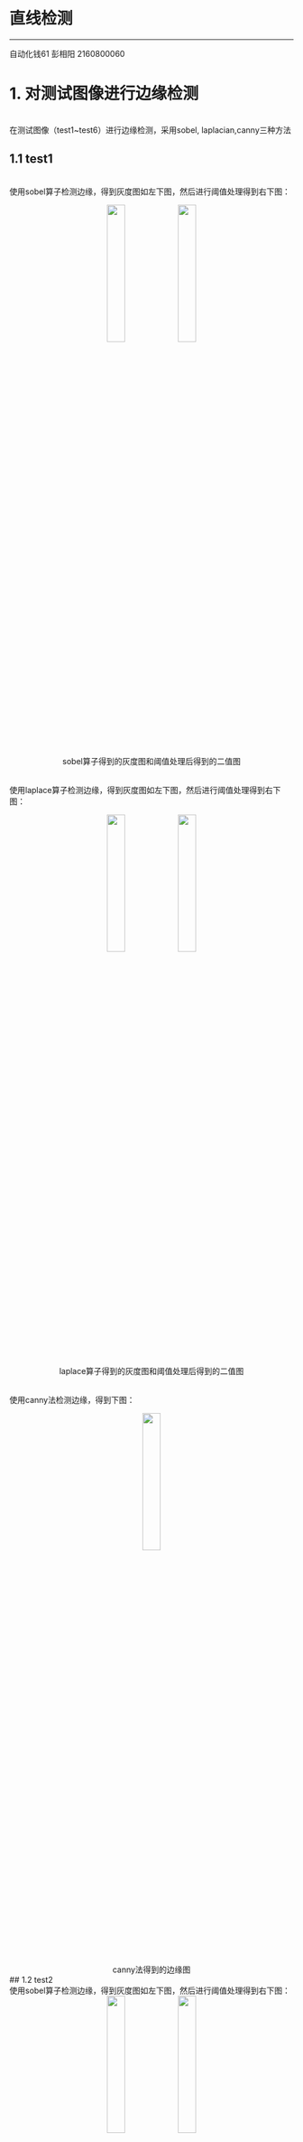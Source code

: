# 直线检测
---
   自动化钱61 彭相阳 2160800060
# 1. 对测试图像进行边缘检测
<br>  在测试图像（test1~test6）进行边缘检测，采用sobel, laplacian,canny三种方法</br>
## 1.1 test1
<br>  使用sobel算子检测边缘，得到灰度图如左下图，然后进行阈值处理得到右下图：</br>

<div align="center">
  <img src="pictures/1/1_sobel.bmp?raw=True" width="25%" height="25%"/><img src="pictures/1/1_thr_sobel_30.bmp?raw=True" width="25%" height="25%"/>
</div>
<div align="center"> sobel算子得到的灰度图和阈值处理后得到的二值图</div>

<br>  使用laplace算子检测边缘，得到灰度图如左下图，然后进行阈值处理得到右下图：</br>

<div align="center">
  <img src="pictures/1/1_lap.bmp?raw=True" width="25%" height="25%"/><img src="pictures/1/1_thr_lap_10.bmp?raw=True" width="25%" height="25%"/>
</div>
<div align="center"> laplace算子得到的灰度图和阈值处理后得到的二值图</div>

<br>  使用canny法检测边缘，得到下图：</br>

<div align="center">
  <img src="pictures/1/1_canny_30.bmp?raw=True" width="25%" height="25%"/>
</div>
<div align="center"> canny法得到的边缘图</div>
## 1.2 test2
<br>  使用sobel算子检测边缘，得到灰度图如左下图，然后进行阈值处理得到右下图：</br>

<div align="center">
  <img src="pictures/2/2_sobel.bmp?raw=True" width="25%" height="25%"/><img src="pictures/2/2_thr_sobel_30.bmp?raw=True" width="25%" height="25%"/>
</div>
<div align="center"> sobel算子得到的灰度图和阈值处理后得到的二值图</div>

<br>  使用laplace算子检测边缘，得到灰度图如左下图，然后进行阈值处理得到右下图：</br>

<div align="center">
  <img src="pictures/2/2_lap.bmp?raw=True" width="25%" height="25%"/><img src="pictures/2/2_thr_lap_10.bmp?raw=True" width="25%" height="25%"/>
</div>
<div align="center"> laplace算子得到的灰度图和阈值处理后得到的二值图</div>

<br>  使用canny法检测边缘，得到下图：</br>

<div align="center">
  <img src="pictures/2/2_canny_30.bmp?raw=True" width="25%" height="25%"/>
</div>
<div align="center"> canny法得到的边缘图</div>
## 1.3 test3
<br>  使用sobel算子检测边缘，得到灰度图如左下图，然后进行阈值处理得到右下图：</br>

<div align="center">
  <img src="pictures/3/3_sobel.bmp?raw=True" width="25%" height="25%"/><img src="pictures/3/3_thr_sobel_30.bmp?raw=True" width="25%" height="25%"/>
</div>
<div align="center"> sobel算子得到的灰度图和阈值处理后得到的二值图</div>

<br>  使用laplace算子检测边缘，得到灰度图如左下图，然后进行阈值处理得到右下图：</br>

<div align="center">
  <img src="pictures/3/3_lap.bmp?raw=True" width="25%" height="25%"/><img src="pictures/3/3_thr_lap_10.bmp?raw=True" width="25%" height="25%"/>
</div>
<div align="center"> laplace算子得到的灰度图和阈值处理后得到的二值图</div>

<br>  使用canny法检测边缘，得到下图：</br>

<div align="center">
  <img src="pictures/3/3_canny_30.bmp?raw=True" width="25%" height="25%"/>
</div>
<div align="center"> canny法得到的边缘图</div>
## 1.4 test4
<br>  使用sobel算子检测边缘，得到灰度图如左下图，然后进行阈值处理得到右下图：</br>

<div align="center">
  <img src="pictures/4/4_sobel.bmp?raw=True" width="25%" height="25%"/><img src="pictures/4/4_thr_sobel_30.bmp?raw=True" width="25%" height="25%"/>
</div>
<div align="center"> sobel算子得到的灰度图和阈值处理后得到的二值图</div>

<br>  使用laplace算子检测边缘，得到灰度图如左下图，然后进行阈值处理得到右下图：</br>

<div align="center">
  <img src="pictures/4/4_lap.bmp?raw=True" width="25%" height="25%"/><img src="pictures/4/4_thr_lap_5.bmp?raw=True" width="25%" height="25%"/>
</div>
<div align="center"> laplace算子得到的灰度图和阈值处理后得到的二值图</div>

<br>  使用canny法检测边缘，得到下图：</br>

<div align="center">
  <img src="pictures/4/4_canny_30.bmp?raw=True" width="25%" height="25%"/>
</div>
<div align="center"> canny法得到的边缘图</div>

## 1.5 test5
<br>  使用sobel算子检测边缘，得到灰度图如左下图，然后进行阈值处理得到右下图：</br>

<div align="center">
  <img src="pictures/5/5_sobel.bmp?raw=True" width="25%" height="25%"/><img src="pictures/5/5_thr_sobel_30.bmp?raw=True" width="25%" height="25%"/>
</div>
<div align="center"> sobel算子得到的灰度图和阈值处理后得到的二值图</div>

<br>  使用laplace算子检测边缘，得到灰度图如左下图，然后进行阈值处理得到右下图：</br>

<div align="center">
  <img src="pictures/5/5_lap.bmp?raw=True" width="25%" height="25%"/><img src="pictures/5/5_thr_lap_10.bmp?raw=True" width="25%" height="25%"/>
</div>
<div align="center"> laplace算子得到的灰度图和阈值处理后得到的二值图</div>

<br>  使用canny法检测边缘，得到下图：</br>

<div align="center">
  <img src="pictures/5/5_canny_30.bmp?raw=True" width="25%" height="25%"/>
</div>
<div align="center"> canny法得到的边缘图</div>
## 1.6 test6
<br>  使用sobel算子检测边缘，得到灰度图如左下图，然后进行阈值处理得到右下图：</br>

<div align="center">
  <img src="pictures/6/6_sobel.bmp?raw=True" width="25%" height="25%"/><img src="pictures/6/6_thr_sobel_30.bmp?raw=True" width="25%" height="25%"/>
</div>
<div align="center"> sobel算子得到的灰度图和阈值处理后得到的二值图</div>

<br>  使用laplace算子检测边缘，得到灰度图如左下图，然后进行阈值处理得到右下图：</br>

<div align="center">
  <img src="pictures/6/6_lap.bmp?raw=True" width="25%" height="25%"/><img src="pictures/6/6_thr_lap_10.bmp?raw=True" width="25%" height="25%"/>
</div>
<div align="center"> laplace算子得到的灰度图和阈值处理后得到的二值图</div>

<br>  使用canny法检测边缘，得到下图：</br>

<div align="center">
  <img src="pictures/6/6_canny_30.bmp?raw=True" width="25%" height="25%"/>
</div>
<div align="center"> canny法得到的边缘图</div>
# 2. Hough变换检测直线
<br>  利用Hough变换进行全局处理，检测直线</br>
## 1.1 test1（Threshold=100）
<br>  经sobel得到的边缘图经过Hough变换后得到下图：</br>

<div align="center">
  <img src="pictures/1/1_Hsobel_100.bmp?raw=True" width="25%" height="25%"/>
</div>
<div align="center"> 经Hough变换检测出的直线在图中用灰色线标出</div>
<br>  经laplace得到的边缘图经过Hough变换后得到下图：</br>

<div align="center">
  <img src="pictures/1/1_Hlap_100.bmp?raw=True" width="25%" height="25%"/>
</div>
<div align="center"> 经Hough变换检测出的直线在图中用灰色线标出</div>

<br>  经canny得到的边缘图经过Hough变换后得到下图：</br>

<div align="center">
  <img src="pictures/1/1_Hcanny_100.bmp?raw=True" width="25%" height="25%"/>
</div>
<div align="center"> 经Hough变换检测出的直线在图中用灰色线标出</div>
## 1.2 test2（Threshold=100）
<br>  经sobel得到的边缘图经过Hough变换后得到下图：</br>

<div align="center">
  <img src="pictures/2/2_Hsobel_100.bmp?raw=True" width="25%" height="25%"/>
</div>
<div align="center"> 经Hough变换检测出的直线在图中用灰色线标出</div>
<br>  经laplace得到的边缘图经过Hough变换后得到下图：</br>

<div align="center">
  <img src="pictures/2/2_Hlap_100.bmp?raw=True" width="25%" height="25%"/>
</div>
<div align="center"> 经Hough变换检测出的直线在图中用灰色线标出</div>

<br>  经canny得到的边缘图经过Hough变换后得到下图：</br>

<div align="center">
  <img src="pictures/2/2_Hcanny_100.bmp?raw=True" width="25%" height="25%"/>
</div>
<div align="center"> 经Hough变换检测出的直线在图中用灰色线标出</div>
## 1.3 test3（Threshold=100）
<br>  经sobel得到的边缘图经过Hough变换后得到下图：</br>

<div align="center">
  <img src="pictures/3/3_Hsobel_100.bmp?raw=True" width="25%" height="25%"/>
</div>
<div align="center"> 经Hough变换检测出的直线在图中用灰色线标出</div>
<br>  经laplace得到的边缘图经过Hough变换后得到下图：</br>

<div align="center">
  <img src="pictures/3/3_Hlap_100.bmp?raw=True" width="25%" height="25%"/>
</div>
<div align="center"> 经Hough变换检测出的直线在图中用灰色线标出</div>

<br>  经canny得到的边缘图经过Hough变换后得到下图：</br>

<div align="center">
  <img src="pictures/3/3_Hcanny_100.bmp?raw=True" width="25%" height="25%"/>
</div>
<div align="center"> 经Hough变换检测出的直线在图中用灰色线标出</div>
## 1.4 test4（Threshold=100）
<br>  经sobel得到的边缘图经过Hough变换后得到下图：</br>

<div align="center">
  <img src="pictures/4/4_Hsobel_100.bmp?raw=True" width="25%" height="25%"/>
</div>
<div align="center"> 经Hough变换检测出的直线在图中用灰色线标出</div>
<br>  经laplace得到的边缘图经过Hough变换后得到下图：</br>

<div align="center">
  <img src="pictures/4/4_Hlap_100.bmp?raw=True" width="25%" height="25%"/>
</div>
<div align="center"> 经Hough变换检测出的直线在图中用灰色线标出</div>

<br>  经canny得到的边缘图经过Hough变换后得到下图：</br>

<div align="center">
  <img src="pictures/4/4_Hcanny_100.bmp?raw=True" width="25%" height="25%"/>
</div>
<div align="center"> 经Hough变换检测出的直线在图中用灰色线标出</div>
## 1.5 test5（Threshold=300）
<br>  经sobel得到的边缘图经过Hough变换后得到下图：</br>

<div align="center">
  <img src="pictures/5/5_Hsobel_300.bmp?raw=True" width="25%" height="25%"/>
</div>
<div align="center"> 经Hough变换检测出的直线在图中用灰色线标出</div>
<br>  经laplace得到的边缘图经过Hough变换后得到下图：</br>

<div align="center">
  <img src="pictures/5/5_Hlap_300.bmp?raw=True" width="25%" height="25%"/>
</div>
<div align="center"> 经Hough变换检测出的直线在图中用灰色线标出</div>

<br>  经canny得到的边缘图经过Hough变换后得到下图：</br>

<div align="center">
  <img src="pictures/5/5_Hcanny_300.bmp?raw=True" width="25%" height="25%"/>
</div>
<div align="center"> 经Hough变换检测出的直线在图中用灰色线标出</div>
## 1.6 test6（Threshold=300）
<br>  经sobel得到的边缘图经过Hough变换后得到下图：</br>

<div align="center">
  <img src="pictures/6/6_Hsobel_300.bmp?raw=True" width="25%" height="25%"/>
</div>
<div align="center"> 经Hough变换检测出的直线在图中用灰色线标出</div>
<br>  经laplace得到的边缘图经过Hough变换后得到下图：</br>

<div align="center">
  <img src="pictures/6/6_Hlap_300.bmp?raw=True" width="25%" height="25%"/>
</div>
<div align="center"> 经Hough变换检测出的直线在图中用灰色线标出</div>

<br>  经canny得到的边缘图经过Hough变换后得到下图：</br>

<div align="center">
  <img src="pictures/6/6_Hcanny_300.bmp?raw=True" width="25%" height="25%"/>
</div>
<div align="center"> 经Hough变换检测出的直线在图中用灰色线标出</div>
# 3. 比较
## 3.1 不同边缘检测算法的影响
<br>  以test3(Threshold=100)为例：</br>

<div align="center">
  <img src="pictures/3/3_Hsobel_100.bmp?raw=True" width="25%" height="25%"/><img src="pictures/3/3_Hlap_100.bmp?raw=True" width="25%" height="25%"/><img src="pictures/3/3_Hcanny_100.bmp?raw=True" width="25%" height="25%"/>
</div>
<div align="center">  从左到右依次为基于sobel, laplace, canny边缘检测算法 得到的最终图</div>
<br>可以看出检测出的直线的条数从左到右依次减少，其原因是sobel算子得到的边缘较粗，canny法得到的边缘较细，laplace法得到的边缘处于两者之间，此外，canny法还大大减少了伪边缘的存在，这就使得检测出的直线数呈现除这样的变化规律</br>
<br>  再以test1(Threshold=100)为例，可以发现上述论断依然成立，考察剩余的4张图像，亦均是如此。</br>

<div align="center">
  <img src="pictures/1/1_Hsobel_100.bmp?raw=True" width="25%" height="25%"/><img src="pictures/1/1_Hlap_100.bmp?raw=True" width="25%" height="25%"/><img src="pictures/1/1_Hcanny_100.bmp?raw=True" width="25%" height="25%"/>
</div>
<div align="center">  从左到右依次为基于sobel, laplace, canny边缘检测算法 得到的最终图</div>
## 3.2 不同Hough变换参数的影响
<br>  以test3为例：</br>

<div align="center">
  <img src="pictures/3/3_Hsobel_100.bmp?raw=True" width="25%" height="25%"/><img src="pictures/3/3_Hsobel_200.bmp?raw=True" width="25%" height="25%"/>
</div>
<div align="center">  sobel算子，左图Threshold=100, 右图Threshold=200</div>
<div align="center">
  <img src="pictures/3/3_Hlap_100.bmp?raw=True" width="25%" height="25%"/><img src="pictures/3/3_Hlap_200.bmp?raw=True" width="25%" height="25%"/>
</div>
<div align="center">  laplace算子，左图Threshold=100, 右图Threshold=200</div>
<div align="center">
  <img src="pictures/3/3_Hcanny_100.bmp?raw=True" width="25%" height="25%"/><img src="pictures/3/3_Hcanny_200.bmp?raw=True" width="25%" height="25%"/>
</div>
<div align="center">  canny法，左图Threshold=100, 右图Threshold=200</div>
<br>可以看出无论边缘检测方法是什么，检测出的直线的条数随着阈值的增大而减少（所谓阈值，即 Only those lines are returned that get enough votes ( >𝚝𝚑𝚛𝚎𝚜𝚑𝚘𝚕𝚍 ) ），直观解释就是直线的长度，当阈值提高时，易知其数量自然会减少</br>
<br>  再以test5为例，可以发现上述论断依然成立，考察剩余的4张图像，亦均是如此。</br>

<div align="center">
  <img src="pictures/5/5_Hsobel_200.bmp?raw=True" width="25%" height="25%"/><img src="pictures/5/5_Hsobel_300.bmp?raw=True" width="25%" height="25%"/>
</div>
<div align="center">  sobel算子，左图Threshold=200, 右图Threshold=300</div>
<div align="center">
  <img src="pictures/5/5_Hlap_200.bmp?raw=True" width="25%" height="25%"/><img src="pictures/5/5_Hlap_300.bmp?raw=True" width="25%" height="25%"/>
</div>
<div align="center">  laplace算子，左图Threshold=200, 右图Threshold=300</div>
<div align="center">
  <img src="pictures/5/5_Hcanny_200.bmp?raw=True" width="25%" height="25%"/><img src="pictures/5/5_Hcanny_300.bmp?raw=True" width="25%" height="25%"/>
</div>
<div align="center">  canny法，左图Threshold=200, 右图Threshold=300</div>
<br>综上所述，可以得出结论：从sobel算子到laplace算子再到canny法，经过Hough变换后检测出的直线数量会减少；当提高Hough变换的阈值时，检测到的直线数量也会减少。</br>